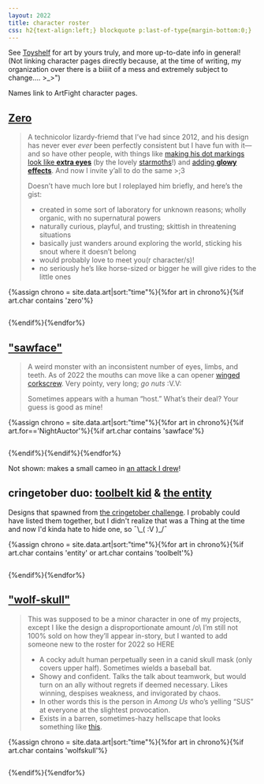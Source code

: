 ```yaml
---
layout: 2022
title: character roster
css: h2{text-align:left;} blockquote p:last-of-type{margin-bottom:0;} .fancybox__caption a{color:#fff !important;}
---
```

See [Toyshelf](https://a-flyleaf.github.io/toyshelf) for art by yours truly, and more up-to-date info in general! (Not linking character pages directly because, at the time of writing, my organization over there is a biiiit of a mess and extremely subject to change.... <span style="display:inline-block;">>_>\"</span>)

Names link to ArtFight character pages.

<!--could really use data for this.... although the cringetober duo is grouped for now, I like that
on the other hand, Completionism,,-->

## [Zero](https://artfight.net/character/1439410.zero)
> A technicolor lizardy-friemd that I’ve had since 2012, and his design has never ever *ever* been perfectly consistent but I have fun with it—and so have other people, with things like [making his dot markings look like **extra eyes**](https://cdn.discordapp.com/attachments/350353682489147393/521831635738558467/IMG_20181210_233027.jpg]) (by the lovely [starmoths](https://www.deviantart.com/starmoths)!) and [adding **glowy effects**](v). And now I invite y’all to do the same >;3
> 
> Doesn’t have much lore but I roleplayed him briefly, and here’s the gist:
> - created in some sort of laboratory for unknown reasons; wholly organic, with no supernatural powers
> - naturally curious, playful, and trusting; skittish in threatening situations
> - basically just wanders around exploring the world, sticking his snout where it doesn’t belong
> - would probably love to meet you(r character/s)!
> - no seriously he’s like horse-sized or bigger he will give rides to the little ones

<div class="gallery four">{%assign chrono = site.data.art|sort:"time"%}{%for art in chrono%}{%if art.char contains 'zero'%}<figure><a href="{%include url.html%}/assets/img/def/{{art.time|date:'%Y'}}/{{art.img}}.{%if art.file%}{{art.file}}{%else%}png{%endif%}" class="y{{art.time|date:'%Y'}} def" data-fancybox="art" data-caption="<p><a href='https://artfight.net/attack/{{art.link}}' target='_blank'>from</a> <a href='{%include url.html%}/artists#{{art.artist}}' target='_blank'><b>{{art.artist}}</b></a></p>"><img src="{%include url.html%}/assets/img/def/{{art.time|date:'%Y'}}/{{art.img}}x.{%if art.tn%}{{art.tn}}{%else%}png{%endif%}" alt=""/></a></figure>{%endif%}{%endfor%}</div>

## ["sawface"](https://artfight.net/character/1416800.sawface)
> A weird monster with an inconsistent number of eyes, limbs, and teeth. As of 2022 the mouths can move like a can opener [winged corkscrew](https://www.youtube.com/watch?v=RsBsyZUiSYQ). Very pointy, very long; *go nuts* <span style="display:inline-block;">:V.V:</span>
> 
>  Sometimes appears with a human “host.” What’s their deal? Your guess is good as mine! 

<div class="gallery four">{%assign chrono = site.data.art|sort:"time"%}{%for art in chrono%}{%if art.for=='NightAuctor'%}<!--prevents the Vaukran cameo from causing problems-->{%if art.char contains 'sawface'%}<figure><a href="{%include url.html%}/assets/img/def/{{art.time|date:'%Y'}}/{{art.img}}.{%if art.file%}{{art.file}}{%else%}png{%endif%}" class="y{{art.time|date:'%Y'}} def" data-fancybox="art" data-caption="<p><a href='https://artfight.net/attack/{{art.link}}' target='_blank'>from</a> <a href='{%include url.html%}/artists#{{art.artist}}' target='_blank'><b>{{art.artist}}</b></a></p>"><img src="{%include url.html%}/assets/img/def/{{art.time|date:'%Y'}}/{{art.img}}x.{%if art.tn%}{{art.tn}}{%else%}png{%endif%}" alt=""/></a></figure>{%endif%}{%endif%}{%endfor%}</div>

Not shown: makes a small cameo in [an attack I drew](http://localhost:4000/for-you#art-29)!

## cringetober duo: [toolbelt kid](https://artfight.net/character/1415042.toolbelt-kid) & [the entity](https://artfight.net/character/1416706.the-entity)
Designs that spawned from [the cringetober challenge](https://www.deviantart.com/nightauctor/gallery?q=%23cringetober). I probably could have listed them together, but I didn't realize that was a Thing at the time and now I'd kinda hate to hide one, so <span style="display:inline-block;">¯\\\_(&nbsp;:V&nbsp;)_/¯</span>

<div class="gallery five">{%assign chrono = site.data.art|sort:"time"%}{%for art in chrono%}{%if art.char contains 'entity' or art.char contains 'toolbelt'%}<figure><a href="{%include url.html%}/assets/img/def/{{art.time|date:'%Y'}}/{{art.img}}.{%if art.file%}{{art.file}}{%else%}png{%endif%}" class="y{{art.time|date:'%Y'}} def" data-fancybox="art" data-caption="<p><a href='https://artfight.net/attack/{{art.link}}' target='_blank'>from</a> <a href='{%include url.html%}/artists#{{art.artist}}' target='_blank'><b>{{art.artist}}</b></a></p>"><img src="{%include url.html%}/assets/img/def/{{art.time|date:'%Y'}}/{{art.img}}x.{%if art.tn%}{{art.tn}}{%else%}png{%endif%}" alt=""/></a></figure>{%endif%}{%endfor%}</div>

## ["wolf-skull"](https://artfight.net/character/2143321.wolf-skull)
> This was supposed to be a minor character in one of my projects, except I like the design a disproportionate amount <span style="display:inline-block;">/o\\</span> I’m still not 100% sold on how they’ll appear in-story, but I wanted to add someone new to the roster for 2022 so <em style="text-transform:uppercase;font-style:normal;">here</em>
> - A cocky adult human perpetually seen in a canid skull mask (only covers upper half). Sometimes wields a baseball bat.
> - Showy and confident. Talks the talk about teamwork, but would turn on an ally without regrets if deemed necessary. Likes winning, despises weakness, and invigorated by chaos.
> - In other words this is the person in <i>Among Us</i> who’s yelling “<em style="text-transform:uppercase;font-style:normal;">sus</em>” at everyone at the slightest provocation.
> - Exists in a barren, sometimes-hazy hellscape that looks something like [this](https://artbreeder.b-cdn.net/imgs/318375766bb98460f5ee0288dd21.jpeg).
<div class="gallery four">{%assign chrono = site.data.art|sort:"time"%}{%for art in chrono%}{%if art.char contains 'wolfskull'%}<figure><a href="{%include url.html%}/assets/img/def/{{art.time|date:'%Y'}}/{{art.img}}.{%if art.file%}{{art.file}}{%else%}png{%endif%}" class="y{{art.time|date:'%Y'}} def" data-fancybox="art" data-caption="<p><a href='https://artfight.net/attack/{{art.link}}' target='_blank'>from</a> <a href='{%include url.html%}/artists#{{art.artist}}' target='_blank'><b>{{art.artist}}</b></a></p>"><img src="{%include url.html%}/assets/img/def/{{art.time|date:'%Y'}}/{{art.img}}x.{%if art.tn%}{{art.tn}}{%else%}png{%endif%}" alt=""/></a></figure>{%endif%}{%endfor%}</div>